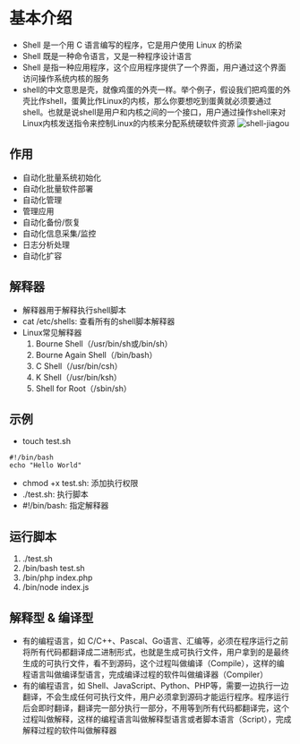 # 基本介绍
  - Shell 是一个用 C 语言编写的程序，它是用户使用 Linux 的桥梁
  - Shell 既是一种命令语言，又是一种程序设计语言
  - Shell 是指一种应用程序，这个应用程序提供了一个界面，用户通过这个界面访问操作系统内核的服务
  - shell的中文意思是壳，就像鸡蛋的外壳一样。举个例子，假设我们把鸡蛋的外壳比作shell，蛋黄比作Linux的内核，那么你要想吃到蛋黄就必须要通过shell。也就是说shell是用户和内核之间的一个接口，用户通过操作shell来对Linux内核发送指令来控制Linux的内核来分配系统硬软件资源
  ![shell-jiagou](/img/shell-jiagou.png)

## 作用
  - 自动化批量系统初始化
  - 自动化批量软件部署
  - 自动化管理
  - 管理应用
  - 自动化备份/恢复
  - 自动化信息采集/监控
  - 日志分析处理
  - 自动化扩容

## 解释器
  - 解释器用于解释执行shell脚本
  - cat /etc/shells: 查看所有的shell脚本解释器
  - Linux常见解释器
    1. Bourne Shell（/usr/bin/sh或/bin/sh）
    2. Bourne Again Shell（/bin/bash）
    3. C Shell（/usr/bin/csh）
    4. K Shell（/usr/bin/ksh）
    5. Shell for Root（/sbin/sh）

## 示例
  - touch test.sh
  ```shell
  #!/bin/bash
  echo "Hello World"
  ```
  - chmod +x test.sh: 添加执行权限
  - ./test.sh: 执行脚本
  - #!/bin/bash: 指定解释器

## 运行脚本
  1. ./test.sh
  2. /bin/bash test.sh
  3. /bin/php index.php
  4. /bin/node index.js

## 解释型 & 编译型
  - 有的编程语言，如 C/C++、Pascal、Go语言、汇编等，必须在程序运行之前将所有代码都翻译成二进制形式，也就是生成可执行文件，用户拿到的是最终生成的可执行文件，看不到源码，这个过程叫做编译（Compile），这样的编程语言叫做编译型语言，完成编译过程的软件叫做编译器（Compiler）
  - 有的编程语言，如 Shell、JavaScript、Python、PHP等，需要一边执行一边翻译，不会生成任何可执行文件，用户必须拿到源码才能运行程序。程序运行后会即时翻译，翻译完一部分执行一部分，不用等到所有代码都翻译完，这个过程叫做解释，这样的编程语言叫做解释型语言或者脚本语言（Script），完成解释过程的软件叫做解释器
